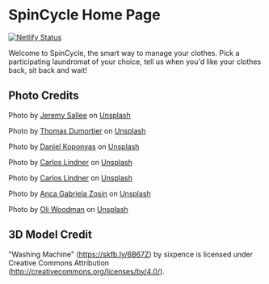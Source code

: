 # SpinCycle Home Page

[![Netlify Status](https://api.netlify.com/api/v1/badges/3e0fccf2-f0c8-4366-9ac1-43e85177810b/deploy-status)](https://app.netlify.com/sites/spin-cycle-test-page/deploys)

Welcome to SpinCycle, the smart way to manage your clothes. Pick a participating laundromat of your choice, tell us when you'd like your clothes back, sit back and wait!

## Photo Credits 

Photo by <a href="https://unsplash.com/ja/@jeremysallee?utm_source=unsplash&utm_medium=referral&utm_content=creditCopyText">Jeremy Sallee</a> on <a href="https://unsplash.com/photos/lgrM1t4rxWQ?utm_source=unsplash&utm_medium=referral&utm_content=creditCopyText">Unsplash</a>

Photo by <a href="https://unsplash.com/@mimoto_photo?utm_source=unsplash&utm_medium=referral&utm_content=creditCopyText">Thomas Dumortier</a> on <a href="https://unsplash.com/photos/Rdh4UcM6Y7E?utm_source=unsplash&utm_medium=referral&utm_content=creditCopyText">Unsplash</a>

Photo by <a href="https://unsplash.com/@kopidanny?utm_source=unsplash&utm_medium=referral&utm_content=creditCopyText">Daniel Koponyas</a> on <a href="https://unsplash.com/photos/RMyaPlb_-fA?utm_source=unsplash&utm_medium=referral&utm_content=creditCopyText">Unsplash</a>

Photo by <a href="https://unsplash.com/@realbench?utm_source=unsplash&utm_medium=referral&utm_content=creditCopyText">Carlos Lindner</a> on <a href="https://unsplash.com/photos/LRvIzgFu438?utm_source=unsplash&utm_medium=referral&utm_content=creditCopyText">Unsplash</a>

Photo by <a href="https://unsplash.com/@realbench?utm_source=unsplash&utm_medium=referral&utm_content=creditCopyText">Carlos Lindner</a> on <a href="https://unsplash.com/photos/t48rm7Uvufw?utm_source=unsplash&utm_medium=referral&utm_content=creditCopyText">Unsplash</a>

Photo by <a href="https://unsplash.com/@agzed?utm_source=unsplash&utm_medium=referral&utm_content=creditCopyText">Anca Gabriela Zosin</a> on <a href="https://unsplash.com/photos/ZFEpdjFbqAQ?utm_source=unsplash&utm_medium=referral&utm_content=creditCopyText">Unsplash</a>

Photo by <a href="https://unsplash.com/@braintax?utm_source=unsplash&utm_medium=referral&utm_content=creditCopyText">Oli Woodman</a> on <a href="https://unsplash.com/photos/WXInFUqx_ng?utm_source=unsplash&utm_medium=referral&utm_content=creditCopyText">Unsplash</a>
  

## 3D Model Credit

"Washing Machine" (https://skfb.ly/6B67Z) by sixpence is licensed under Creative Commons Attribution (http://creativecommons.org/licenses/by/4.0/).
